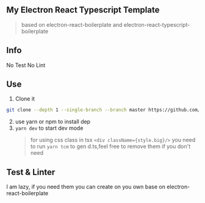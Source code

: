 ## My Electron React Typescript Template

> based on electron-react-boilerplate and electron-react-typescript-boilerplate

## Info

No Test
No Lint

## Use

1. Clone it

```bash
git clone --depth 1 --single-branch --branch master https://github.com/xVanTuring/my-electron-react-typescript-boilerplate.git your-project-name

```

2. use yarn or npm to install dep
3. `yarn dev` to start dev mode
   > for using css class in tsx
   > `<div className={style.big}/>`
   > you need to run `yarn tcm` to gen d.ts,feel free to remove them if you don't need

## Test & Linter

I am lazy, if you need them you can create on you own base on electron-react-boilerplate

<!-- Maybe OneDay I will create these. -->
